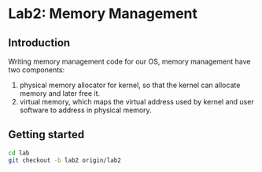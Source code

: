 # Lab2: Memory Management

## Introduction
Writing memory management code for our OS, memory management have two components:
1. physical memory allocator for kernel, so that the kernel can allocate memory and later free it.
2. virtual memory, which maps the virtual address used by kernel and user software to address in physical memory.

## Getting started
```sh
cd lab 
git checkout -b lab2 origin/lab2
```